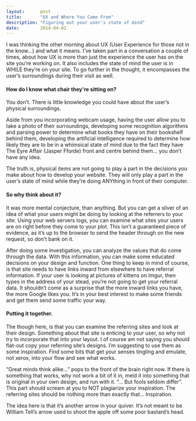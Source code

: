 ```yaml
---
layout:      post
title:       "UX and Where You Came From"
description: "Figuring out your user's state of mind"
date:        2014-04-02
---
```


I was thinking the other morning about UX (User Experience for those not in the know…) and what it means. I’ve taken part in a conversation a couple of times, about how UX is more than just the experience the user has on the site you’re working on. It also includes the state of mind the user is in WHILE they’re on your site. To go further in the thought, it encompasses the user’s surroundings during their visit as well.

#### How do I know what chair they're sitting on?

You don’t. There is little knowledge you could have about the user’s physical surroundings.

Aside from you incorporating webcam usage, having the user allow you to take a photo of their surroundings, developing some recognition algorithms and parsing power to determine what books they have on their bookshelf behind them, developing the artificial intelligence required to determine how likely they are to be in a whimsical state of mind due to the fact they have The Eyre Affair (Jasper Fforde) front and centre behind them… you don’t have any idea.

The truth is, physical items are not going to play a part in the decisions you make about how to develop your website. They will only play a part in the user’s state of mind while they’re doing ANYthing in front of their computer.

#### So why think about it?

It was more mental conjecture, than anything. But you can get a sliver of an idea of what your users might be doing by looking at the referrers to your site. Using your web servers logs, you can examine what sites your users are on right before they come to your plot. This isn’t a guaranteed piece of evidence, as it’s up to the browser to send the header through on the new request, so don’t bank on it.

After doing some investigation, you can analyze the values that do come through the data. With this information, you can make some educated decisions on your design and function. One thing to keep in mind of course, is that site needs to have links inward from elsewhere to have referral information. If your user is looking at pictures of kittens on Imgur, then types in the address of your stead, you’re not going to get your referral data. It shouldn’t come as a surprise that the more inward links you have, the more Google likes you. It’s in your best interest to make some friends and get them send some traffic your way.

#### Putting it together.

The though here, is that you can examine the referring sites and look at their design. Something about that site is enticing to your user, so why not try to incorporate that into your layout. I of course am not saying you should flat-out copy your referring site’s designs. I’m suggesting to use them as some inspiration. Find some bits that get your senses tingling and emulate, not xerox, into your flow and see what works.

“Great minds think alike…” pops to the front of the brain right now. If there is something that works, why not work a bit of it in, meld it into something that is original in your own design, and run with it. “… But fools seldom differ”. This part should scream at you to NOT plagiarize your inspiration. The referring sites should be nothing more than exactly that… Inspiration.

The idea here is that it’s another arrow in your quiver. It’s not meant to be William Tell’s arrow used to shoot the apple off some poor bastard’s head.
